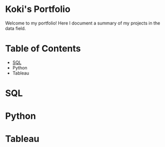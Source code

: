# Koki's Portfolio
Welcome to my portfolio! Here I document a summary of my projects in the data field.

# Table of Contents
- [SQL](https://github.com/kokinishida/Portfolio-Guide/blob/main/README.md#sql)
- Python
- Tableau

# SQL
# Python
# Tableau

